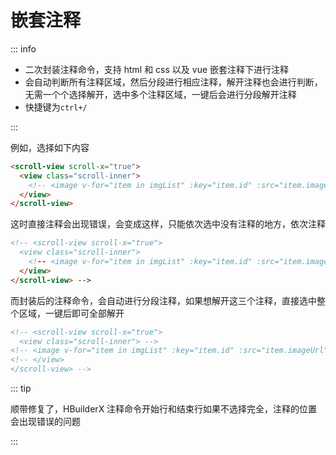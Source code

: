 # 嵌套注释

::: info

- 二次封装注释命令，支持 html 和 css 以及 vue 嵌套注释下进行注释
- 会自动判断所有注释区域，然后分段进行相应注释，解开注释也会进行判断，无需一个个选择解开，选中多个注释区域，一键后会进行分段解开注释
- 快捷键为`ctrl+/`

:::

例如，选择如下内容

```html
<scroll-view scroll-x="true">
  <view class="scroll-inner">
    <!-- <image v-for="item in imgList" :key="item.id" :src="item.imageUrl" mode="aspectFill"></image> -->
  </view>
</scroll-view>
```

这时直接注释会出现错误，会变成这样，只能依次选中没有注释的地方，依次注释

```html
<!-- <scroll-view scroll-x="true">
  <view class="scroll-inner">
    <!-- <image v-for="item in imgList" :key="item.id" :src="item.imageUrl" mode="aspectFill"></image> -->
  </view>
</scroll-view> -->
```

而封装后的注释命令，会自动进行分段注释，如果想解开这三个注释，直接选中整个区域，一键后即可全部解开

```html
<!-- <scroll-view scroll-x="true">
  <view class="scroll-inner"> -->
<!-- <image v-for="item in imgList" :key="item.id" :src="item.imageUrl" mode="aspectFill"></image> -->
<!-- </view>
</scroll-view> -->
```

::: tip

顺带修复了，HBuilderX 注释命令开始行和结束行如果不选择完全，注释的位置会出现错误的问题

:::

 
 <comment/> 
 